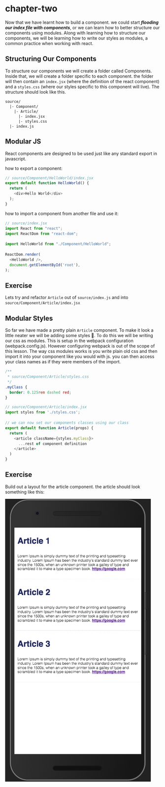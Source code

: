# chapter-two
Now that we have learnt how to build a component. we could start ***flooding our index file with components***, or we can learn how to better structure our components using modules. Along with learning how to structure our components, we will be learning how to write our styles as modules, a common practice when working with react.

## Structuring Our Components
To structure our components we will create a folder called Components. Inside that, we will create a folder specific to each component. the folder will then contain an `index.jsx` (where the definition of the react component) and a `styles.css` (where our styles specific to this component will live). The structure should look like this.

```
source/
  |- Component/
    |- Article/
      |- index.jsx
      |- styles.css
  |- index.js

```

## Modular JS
React components are designed to be used just like any standard export in javascript.

how to export a component:

```js
// source/Component/HelloWorld/index.jsx
export default function HelloWorld() {
  return (
    <div>Hello World</div>
  );
}

```
how to import a component from another file and use it:
```js
// source/index.jsx
import React from "react";
import ReactDom from "react-dom";

import HelloWorld from "./Component/HelloWorld";

ReactDom.render(
  <HelloWorld />,
  document.getElementById('root'),
);

```

## Exercise
Lets try and refactor `Article` out of `source/index.js` and into `source/Component/Article/index.jsx`

## Modular Styles
So far we have made a pretty plain `Article` component. To make it look a little neater we will be adding some styles 💅. To do this we will be writing our css as modules. This is setup in the webpack configuration (webpack.config.js). However configuring webpack is out of the scope of this lesson. The way css modules works is you write plain old css and then import it into your component like you would with js. you can then access your class names as if they were members of the import.

```css
/**
 * source/Component/Article/styles.css
 */
.myClass {
  border: 0.125rem dashed red;
}

```
```js
// source/Component/Article/index.jsx
import styles from './styles.css';

// we can now set our components classes using our class
export default function Article(props) {
  return (
    <article className={styles.myClass}>
      ...rest of component definition
    </article>
  )
}

```

## Exercise
Build out a layout for the article component. the article should look something like this:

![article-design](../images/article-design.png)
